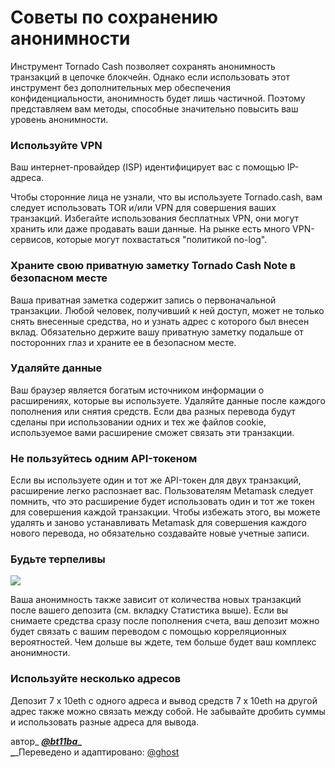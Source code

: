 # Советы по сохранению анонимности

Инструмент Tornado Cash позволяет сохранять анонимность транзакций в цепочке блокчейн. Однако если использовать этот инструмент без дополнительных мер обеспечения конфиденциальности, анонимность будет лишь частичной. Поэтому представляем вам методы, способные значительно повысить ваш уровень анонимности.

### Используйте VPN

Ваш интернет-провайдер (ISP) идентифицирует вас с помощью IP-адреса.

Чтобы сторонние лица не узнали, что вы используете Tornado.cash, вам следует использовать TOR и/или VPN для совершения ваших транзакций. Избегайте использования бесплатных VPN, они могут хранить или даже продавать ваши данные. На рынке есть много VPN-сервисов, которые могут похвастаться "политикой no-log".

### Храните свою приватную заметку Tornado Cash Note в безопасном месте <a href="save-your-note-in-a-safe-place" id="save-your-note-in-a-safe-place"></a>

Ваша приватная заметка содержит запись о первоначальной транзакции. Любой человек, получивший к ней доступ, может не только снять внесенные средства, но и узнать адрес с которого был внесен вклад. Обязательно держите вашу приватную заметку подальше от посторонних глаз и храните ее в безопасном месте.

### Удаляйте данные <a href="delete-data" id="delete-data"></a>

Ваш браузер является богатым источником информации о расширениях, которые вы используете. Удаляйте данные после каждого пополнения или снятия средств. Если два разных перевода будут сделаны при использовании одних и тех же файлов cookie, используемое вами расширение сможет связать эти транзакции.

### Не пользуйтесь одним API-токеном <a href="avoid-using-the-same-api-token" id="avoid-using-the-same-api-token"></a>

Если вы используете один и тот же API-токен для двух транзакций, расширение легко распознает вас. Пользователям Metamask следует помнить, что это расширение будет использовать один и тот же токен для совершения каждой транзакции. Чтобы избежать этого, вы можете удалять и заново устанавливать Metamask для совершения каждого нового перевода, но обязательно создавайте новые учетные записи.

### Будьте терпеливы <a href="be-patient" id="be-patient"></a>

![](https://gblobscdn.gitbook.com/assets%2F-MXflGk4w5pDjjlmPCuF%2F-MgQVRqU6Ff6ypW\_Q-fV%2F-MgQW0ko2bOUYlnsuG0F%2Fozxj.png?alt=media\&token=1debad58-aa3c-4638-9d18-1636e87e3d0a)

Ваша анонимность также зависит от количества новых транзакций после вашего депозита (см. вкладку Статистика выше). Если вы снимаете средства сразу после пополнения счета, ваш депозит можно будет связать с вашим переводом с помощью корреляционных вероятностей. Чем дольше вы ждете, тем больше будет ваш комплекс анонимности.

### Используйте несколько адресов

Депозит 7 x 10eth с одного адреса и вывод средств 7 x 10eth на другой адрес также можно связать между собой. Не забывайте дробить суммы и использовать разные адреса для вывода.

автор_ _[_**@bt11ba**_](https://torn.community/u/bt11ba/)_****_\
_****_Переведено и адаптировано: [@ghost](https://torn.community/u/ghost/summary)
